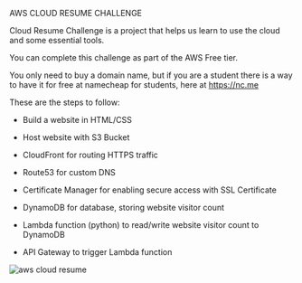 AWS CLOUD RESUME CHALLENGE

Cloud Resume Challenge is a project that helps us learn to use the cloud and some essential tools.


You can complete this challenge as part of the AWS Free tier.

You only need to buy a domain name, but if you are a student there is a way to have it for free at namecheap for students, here at https://nc.me


These are the steps to follow:

- Build a website in HTML/CSS

- Host website with S3 Bucket

- CloudFront for routing HTTPS traffic

- Route53 for custom DNS

- Certificate Manager for enabling secure access with SSL Certificate

- DynamoDB for database, storing website visitor count

- Lambda function (python) to read/write website visitor count to DynamoDB

- API Gateway to trigger Lambda function



![aws cloud resume](https://github.com/JcXdevop/aws-resume/assets/156047495/ec6b8ff4-36be-4072-b535-18ba2e23756d)
